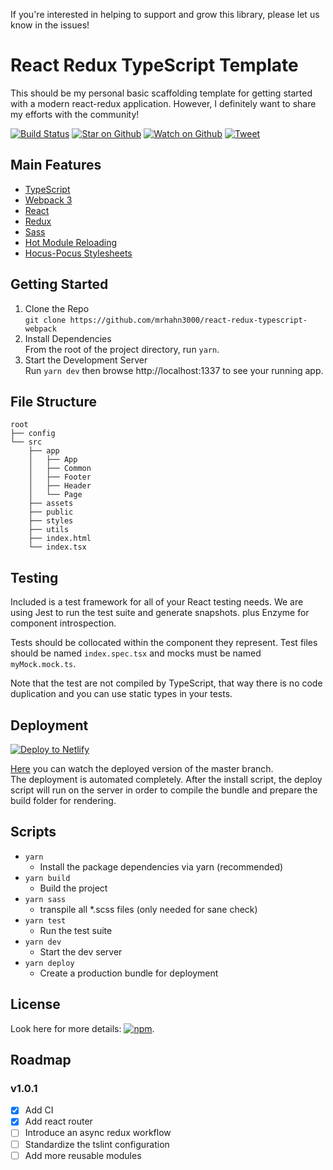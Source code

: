 If you're interested in helping to support and grow this library, please let us know in the issues!

# React Redux TypeScript Template
This should be my personal basic scaffolding template for getting started with a modern react-redux application. However, I definitely want to share my efforts with the community!

[![Build Status](https://img.shields.io/travis/mrhahn3000/react-redux-typescript-webpack/master.svg?style=flat-square)](https://travis-ci.org/mrhahn3000/react-redux-typescript-webpack)
[![Star on Github](https://img.shields.io/github/stars/mrhahn3000/react-redux-typescript-webpack.svg?style=social)](https://github.com/mrhahn3000/react-redux-typescript-webpack/stargazers)
[![Watch on Github](https://img.shields.io/github/watchers/mrhahn3000/react-redux-typescript-webpack.svg?style=social)](https://github.com/mrhahn3000/react-redux-typescript-webpack/watchers)
[![Tweet](https://img.shields.io/twitter/url/https/github.com/mrhahn3000/react-redux-typescript-webpack.svg?style=social)](https://twitter.com/intent/tweet?text=Check%20out%20react-redux-typescript-webpack!%20https://github.com/mrhahn3000/react-redux-typescript-webpack%20%F0%9F%91%8D)

## Main Features
- [TypeScript](https://github.com/Microsoft/TypeScript)
- [Webpack 3](https://github.com/webpack/webpack)
- [React](https://github.com/facebook/react)
- [Redux](https://github.com/reactjs/redux)
- [Sass](https://github.com/sass/sass)
- [Hot Module Reloading](https://github.com/gaearon/react-hot-loader)
- [Hocus-Pocus Stylesheets](https://github.com/bkzl/hocus-pocus)

## Getting Started
1. Clone the Repo  
`git clone https://github.com/mrhahn3000/react-redux-typescript-webpack`
2. Install Dependencies  
From the root of the project directory, run `yarn`.
3. Start the Development Server  
Run `yarn dev` then browse http://localhost:1337 to see your running app.

## File Structure
```
root
├── config
└── src
    ├── app
    │   ├── App
    │   ├── Common
    │   ├── Footer
    │   ├── Header
    │   └── Page
    ├── assets
    ├── public
    ├── styles
    ├── utils
    ├── index.html
    └── index.tsx
```

## Testing
Included is a test framework for all of your React testing needs.  We are using Jest to run the test suite and generate snapshots. plus Enzyme for component introspection.

Tests should be collocated within the component they represent. Test files should be named `index.spec.tsx` and mocks must be named `myMock.mock.ts`.

Note that the test are not compiled by TypeScript, that way there is no code duplication and you can use static types in your tests.

## Deployment
<!-- HTML snippet -->
<a href="https://app.netlify.com/start/deploy?repository=https://github.com/mrhahn3000/react-redux-typescript-webpack">
  <img src="https://www.netlify.com/img/deploy/button.svg" title="Deploy to Netlify">
</a>

[Here](https://react-redux-typescript-webpack.netlify.com) you can watch the deployed version of the master branch.  
The deployment is automated completely. After the install script, the deploy script will run on the server in order to compile the bundle and prepare the build folder for rendering.

## Scripts
- `yarn`
  - Install the package dependencies via yarn (recommended)
- `yarn build`
  - Build the project
- `yarn sass`
  - transpile all *.scss files (only needed for sane check)
- `yarn test`
  - Run the test suite
- `yarn dev`
  - Start the dev server
- `yarn deploy`
  - Create a production bundle for deployment
  
## License
Look here for more details: [![npm](https://img.shields.io/npm/l/express.svg?style=flat-square)](https://github.com/mrhahn3000/react-redux-typescript-webpack/blob/master/LICENSE).
  
## Roadmap
### v1.0.1
-[X]  Add CI  
-[X]  Add react router   
-[ ]  Introduce an async redux workflow  
-[ ]  Standardize the tslint configuration  
-[ ]  Add more reusable modules  

